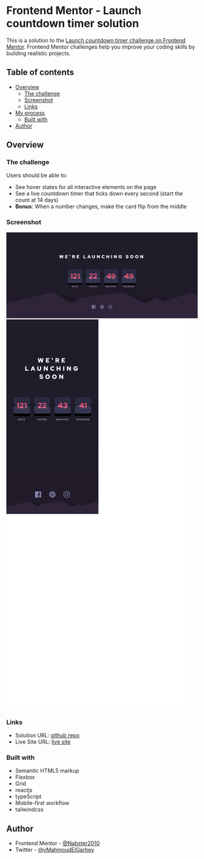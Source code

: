 # Frontend Mentor - Launch countdown timer solution

This is a solution to the [Launch countdown timer challenge on Frontend Mentor](https://www.frontendmentor.io/challenges/launch-countdown-timer-N0XkGfyz-). Frontend Mentor challenges help you improve your coding skills by building realistic projects.

## Table of contents

- [Overview](#overview)
  - [The challenge](#the-challenge)
  - [Screenshot](#screenshot)
  - [Links](#links)
- [My process](#my-process)
  - [Built with](#built-with)
- [Author](#author)

## Overview

### The challenge

Users should be able to:

- See hover states for all interactive elements on the page
- See a live countdown timer that ticks down every second (start the count at 14 days)
- **Bonus**: When a number changes, make the card flip from the middle

### Screenshot

![Alt desktop](./screenshots/desktop.png)
![Alt mobile](./screenshots/mobile.png)

### Links

- Solution URL: [github repo](https://github.com/Nabster2010/frontendMentor-launch-countdown-timer)
- Live Site URL: [live site](https://loquacious-dolphin-9ed4b2.netlify.app/)

### Built with

- Semantic HTML5 markup
- Flexbox
- Grid
- reactjs
- typeScript
- Mobile-first workflow
- tailwindcss

## Author

- Frontend Mentor - [@Nabster2010](https://www.frontendmentor.io/profile/Nabster2010)
- Twitter - [@yMahmoudElGarhey](https://www.twitter.com/MahmoudElGarhey)
